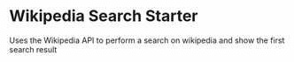 Wikipedia Search Starter
=================

Uses the Wikipedia API to perform a search on wikipedia and show the first search result